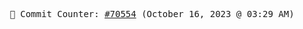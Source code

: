 <p align="center">
    <samp>
        📮 Commit Counter: <a href="https://github.com/Javascript-void0/Javascript-void0/commits/main">#70554</a> (October 16, 2023 @ 03:29 AM)
    </samp>
</p>